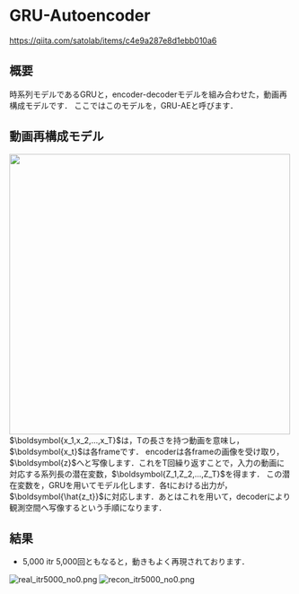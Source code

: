 # GRU-Autoencoder

https://qiita.com/satolab/items/c4e9a287e8d1ebb010a6

## 概要

時系列モデルであるGRUと，encoder-decoderモデルを組み合わせた，動画再構成モデルです．
ここではこのモデルを，GRU-AEと呼びます．

## 動画再構成モデル

<img src="https://qiita-image-store.s3.ap-northeast-1.amazonaws.com/0/583727/c5ddc1c8-f82d-b6ff-8cca-b9cc7a2787f8.png" width="500×250">
$\boldsymbol{x_1,x_2,...,x_T}$は，Tの長さを持つ動画を意味し，$\boldsymbol{x_t}$は各frameです．
encoderは各frameの画像を受け取り，$\boldsymbol{z}$へと写像します．これをT回繰り返すことで，入力の動画に対応する系列長の潜在変数，$\boldsymbol{Z_1,Z_2,...,Z_T}$を得ます．
この潜在変数を，GRUを用いてモデル化します．各tにおける出力が，$\boldsymbol{\hat{z_t}}$に対応します．あとはこれを用いて，decoderにより観測空間へ写像するという手順になります．

## 結果
- 5,000 itr
5,000回ともなると，動きもよく再現されております．

![real_itr5000_no0.png](https://qiita-image-store.s3.ap-northeast-1.amazonaws.com/0/583727/f2e35deb-0162-e52f-ec2a-cdbf2ce64d77.png)
![recon_itr5000_no0.png](https://qiita-image-store.s3.ap-northeast-1.amazonaws.com/0/583727/38ce5478-dbe1-0673-d9d3-2d65ae755d5b.png)




